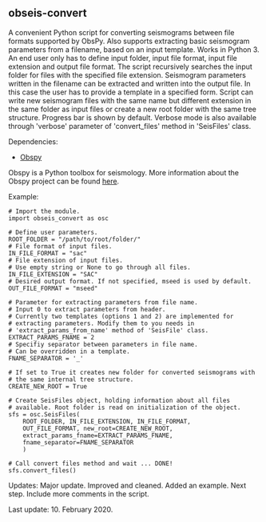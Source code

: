 ## obseis-convert
A convenient Python script for converting seismograms between file formats supported by ObsPy. Also supports extracting basic seismogram parameters from a filename, based on an input template. Works in Python 3. An end user only has to define input folder, input file format, input file extension and output file format. The script recursively searches the input folder for files with the specified file extension. Seismogram parameters written in the filename can be extracted and written into the output file. In this case the user has to provide a template in a specified form. Script can write new seismogram files with the same name but different extension in the same folder as input files or create a new root folder with the same tree structure. Progress bar is shown by default. Verbose mode is also available through 'verbose' parameter of 'convert_files' method in 'SeisFiles' class.

Dependencies:
- [Obspy](https://github.com/obspy/obspy/wiki)

Obspy is a Python toolbox for seismology.
More information about the Obspy project can be found [here](https://github.com/obspy/obspy/wiki).

Example:

```
# Import the module.
import obseis_convert as osc

# Define user parameters.
ROOT_FOLDER = "/path/to/root/folder/"
# File format of input files.
IN_FILE_FORMAT = "sac"
# File extension of input files.
# Use empty string or None to go through all files.
IN_FILE_EXTENSION = "SAC"
# Desired output format. If not specified, mseed is used by default.
OUT_FILE_FORMAT = "mseed"

# Parameter for extracting parameters from file name.
# Input 0 to extract parameters from header.
# Currently two templates (options 1 and 2) are implemented for
# extracting parameters. Modify them to you needs in
# 'extract_params_from_name' method of 'SeisFile' class.
EXTRACT_PARAMS_FNAME = 2
# Specifiy separator between parameters in file name.
# Can be overridden in a template.
FNAME_SEPARATOR = '_'

# If set to True it creates new folder for converted seismograms with
# the same internal tree structure.
CREATE_NEW_ROOT = True

# Create SeisFiles object, holding information about all files
# available. Root folder is read on initialization of the object.
sfs = osc.SeisFiles(
    ROOT_FOLDER, IN_FILE_EXTENSION, IN_FILE_FORMAT,
    OUT_FILE_FORMAT, new_root=CREATE_NEW_ROOT,
    extract_params_fname=EXTRACT_PARAMS_FNAME,
    fname_separator=FNAME_SEPARATOR
    )

# Call convert files method and wait ... DONE!
sfs.convert_files()
```

Updates:
Major update. Improved and cleaned. Added an example.
Next step. Include more comments in the script.

Last update: 10. February 2020.
